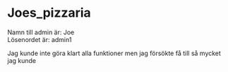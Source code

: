 # Joes_pizzaria

Namn till admin är: Joe <br>
Lösenordet är: admin1 <br>

Jag kunde inte göra klart alla funktioner men jag försökte få till så mycket jag kunde
